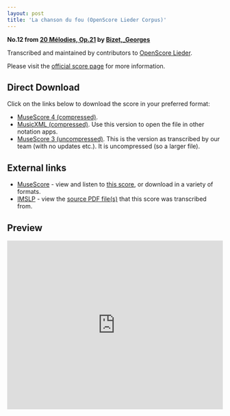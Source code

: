 ```yaml
---
layout: post
title: 'La chanson du fou (OpenScore Lieder Corpus)'
---
```


__No.12 from [20 Mélodies, Op.21](https://fourscoreandmore.org/OpenScore/Bizet%2C_Georges/20_M%C3%A9lodies%2C_Op.21/) by [Bizet,_Georges](https://fourscoreandmore.org/OpenScore/Bizet%2C_Georges)__

Transcribed and maintained by contributors to [OpenScore Lieder].

Please visit the [official score page] for more information.

[official score page]: https://musescore.com/openscore-lieder-corpus/scores/6901197
[OpenScore Lieder]: https://musescore.com/openscore-lieder-corpus

## Direct Download

Click on the links below to download the score in your preferred format:
- [MuseScore 4 (compressed)](https://fourscoreandmore.org/OpenScore/Bizet%2C_Georges/20_M%C3%A9lodies%2C_Op.21/12_La_chanson_du_fou.mscz).
- [MusicXML (compressed)](https://fourscoreandmore.org/OpenScore/Bizet%2C_Georges/20_M%C3%A9lodies%2C_Op.21/12_La_chanson_du_fou.mxl). Use this version to open the file in other notation apps.
- [MuseScore 3 (uncompressed)](https://raw.githubusercontent.com/OpenScore/Lieder/refs/heads/main/scores/Bizet%2C_Georges/20_M%C3%A9lodies%2C_Op.21/12_La_chanson_du_fou/lc6901197.mscx). This is the version as transcribed by our team (with no updates etc.). It is uncompressed (so a larger file).

## External links

- [MuseScore] - view and listen to [this score][MuseScore], or download in a variety of formats.
- [IMSLP] - view the [source PDF file(s)][IMSLP] that this score was transcribed from.

[MuseScore]: https://musescore.com/score/6901197
[IMSLP]: https://imslp.org/wiki/Special:ReverseLookup/342985

## Preview

<iframe width="100%" height="394" src="https://musescore.com/openscore-lieder-corpus/scores/6901197/embed" frameborder="0" allowfullscreen allow="autoplay; fullscreen"></iframe>
